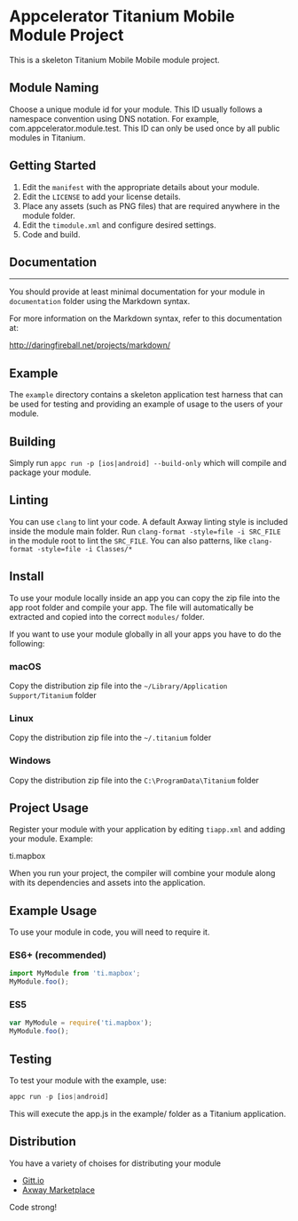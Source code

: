 # Appcelerator Titanium Mobile Module Project

This is a skeleton Titanium Mobile Mobile module project.

## Module Naming

Choose a unique module id for your module.  This ID usually follows a namespace
convention using DNS notation.  For example, com.appcelerator.module.test.  This
ID can only be used once by all public modules in Titanium.

## Getting Started

1. Edit the `manifest` with the appropriate details about your module.
2. Edit the `LICENSE` to add your license details.
3. Place any assets (such as PNG files) that are required anywhere in the module folder.
4. Edit the `timodule.xml` and configure desired settings.
5. Code and build.

## Documentation
-----------------------------

You should provide at least minimal documentation for your module in `documentation` folder using the Markdown syntax.

For more information on the Markdown syntax, refer to this documentation at:

<http://daringfireball.net/projects/markdown/>

## Example

The `example` directory contains a skeleton application test harness that can be
used for testing and providing an example of usage to the users of your module.

## Building

Simply run `appc run -p [ios|android] --build-only` which will compile and package your module.

## Linting

You can use `clang` to lint your code. A default Axway linting style is included inside the module main folder.
Run `clang-format -style=file -i SRC_FILE` in the module root to lint the `SRC_FILE`. You can also patterns,
like `clang-format -style=file -i Classes/*` 

## Install

To use your module locally inside an app you can copy the zip file into the app root folder and compile your app.
The file will automatically be extracted and copied into the correct `modules/` folder.

If you want to use your module globally in all your apps you have to do the following:

### macOS

Copy the distribution zip file into the `~/Library/Application Support/Titanium` folder

### Linux

Copy the distribution zip file into the `~/.titanium` folder

### Windows
Copy the distribution zip file into the `C:\ProgramData\Titanium` folder

## Project Usage

Register your module with your application by editing `tiapp.xml` and adding your module.
Example:

<modules>
  <module version="1.0.0">ti.mapbox</module>
</modules>

When you run your project, the compiler will combine your module along with its dependencies
and assets into the application.

## Example Usage

To use your module in code, you will need to require it.

### ES6+ (recommended)

```js
import MyModule from 'ti.mapbox';
MyModule.foo();
```

### ES5

```js
var MyModule = require('ti.mapbox');
MyModule.foo();
```

## Testing

To test your module with the example, use:

```js
appc run -p [ios|android]
```

This will execute the app.js in the example/ folder as a Titanium application.

## Distribution

You have a variety of choises for distributing your module
- [Gitt.io](http://gitt.io/)
- [Axway Marketplace](https://marketplace.axway.com/home)

Code strong!
